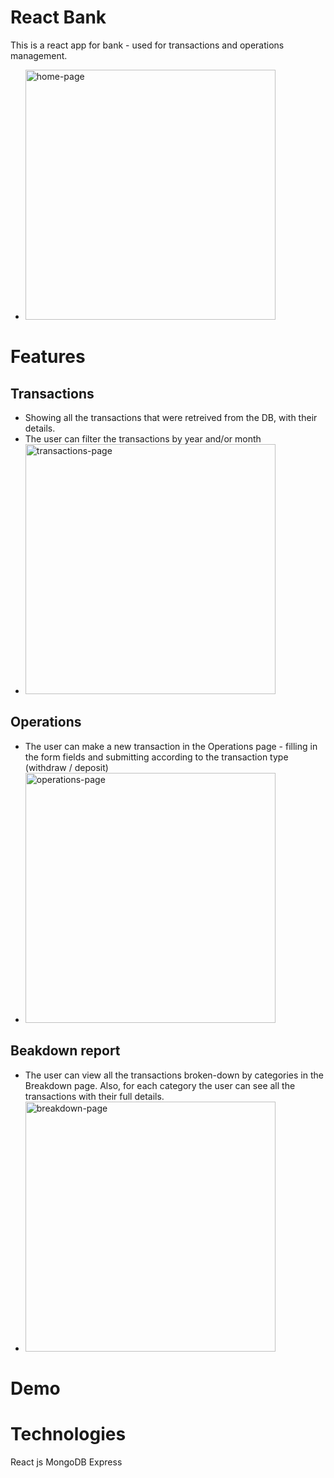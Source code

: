 # React Bank
This is a react app for bank - used for transactions and operations management.
- <img src="../demo-images/home-page.png" alt="home-page" width=400px>

# Features
## Transactions
- Showing all the transactions that were retreived from the DB, with their details.
- The user can filter the transactions by year and/or month
- <img src="../demo-images/transactions-page.png" alt="transactions-page" width=400px>

## Operations
- The user can make a new transaction in the Operations page - filling in the form fields and submitting according to the transaction type (withdraw / deposit)
- <img src="../demo-images/operations-page.png" alt="operations-page" width=400px>

## Beakdown report
- The user can view all the transactions broken-down by categories in the Breakdown page. Also, for each category the user can see all the transactions with their full details.
- <img src="../demo-images/breakdown-page.png" alt="breakdown-page" width=400px>

# Demo


# Technologies
React js
MongoDB
Express